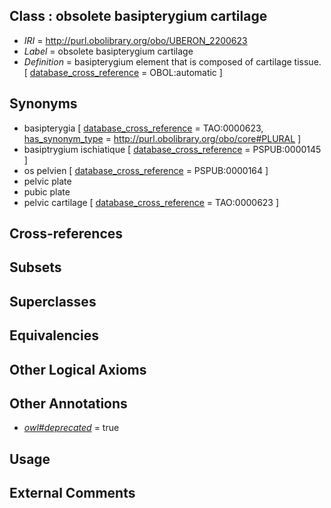 
## Class : obsolete basipterygium cartilage

 * *IRI* = http://purl.obolibrary.org/obo/UBERON_2200623
 * *Label* = obsolete basipterygium cartilage
 * *Definition* = basipterygium element that is composed of cartilage tissue. [ [database_cross_reference](../../ef/oboInOwl#hasDbXref.md) = OBOL:automatic ]

## Synonyms

 * basipterygia [ [database_cross_reference](../../ef/oboInOwl#hasDbXref.md) = TAO:0000623, [has_synonym_type](../../pe/oboInOwl#hasSynonymType.md) = http://purl.obolibrary.org/obo/core#PLURAL ]
 * basiptrygium ischiatique [ [database_cross_reference](../../ef/oboInOwl#hasDbXref.md) = PSPUB:0000145 ]
 * os pelvien [ [database_cross_reference](../../ef/oboInOwl#hasDbXref.md) = PSPUB:0000164 ]
 * pelvic plate
 * pubic plate
 * pelvic cartilage [ [database_cross_reference](../../ef/oboInOwl#hasDbXref.md) = TAO:0000623 ]

## Cross-references


## Subsets


## Superclasses


## Equivalencies


## Other Logical Axioms


## Other Annotations

 * *[owl#deprecated](../../ed/owl#deprecated.md)* = true

## Usage


## External Comments

